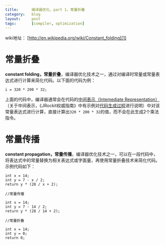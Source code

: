 ```yaml
---
title:      编译器优化，part 1，常量折叠
category:   blog
layout:     post
tags:       [compiler, optimization]
---
```



wiki地址： [http://en.wikipedia.org/wiki/Constant_folding][1]

# 常量折叠

**constant folding，常量折叠**，编译器优化技术之一，通过对编译时常量或常量表达式进行计算来简化代码。以下面的代码为例：

    i = 320 * 200 * 32;

上面的代码中，编译器通常会在代码的[中间表示（Intemediate Representation）][2]（关于中间表示，《JRockit权威指南》中有示例对[代码生成过程][3]进行说明）中对该常量表达式进行计算，直接计算出`320 * 200 * 32`的值，而不会在此生成2个乘法指令。


# 常量传播

**constant propagation，常量传播**，编译器优化技术之一，可以在一段代码中，将表达式中的常量替换为相关表达式或字面量，再使用常量折叠技术来简化代码。示例代码如下：

    int x = 14;
    int y = 7 - x / 2;
    return y * (28 / x + 2);
    
    //常量传播
    
    int x = 14;
    int y = 7 - 14 / 2;
    return y * (28 / 14 + 2);
    
    //常量折叠
    
    int x = 14;
    int y = 0;
    return 0;

[1]:    http://en.wikipedia.org/wiki/Constant_folding
[2]:    http://en.wikipedia.org/wiki/Intermediate_representation#Intermediate_representation
[3]:    https://github.com/caoxudong/oracle_jrockit_the_definitive_guide/blob/master/chap2/2.6.md

